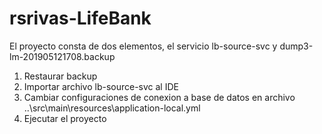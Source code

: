 # rsrivas-LifeBank

El proyecto consta de dos elementos, el servicio lb-source-svc y dump3-lm-201905121708.backup
  1) Restaurar backup
  2) Importar archivo lb-source-svc al IDE 
  3) Cambiar configuraciones de conexion a base de datos en archivo ..\src\main\resources\application-local.yml
  4) Ejecutar el proyecto
